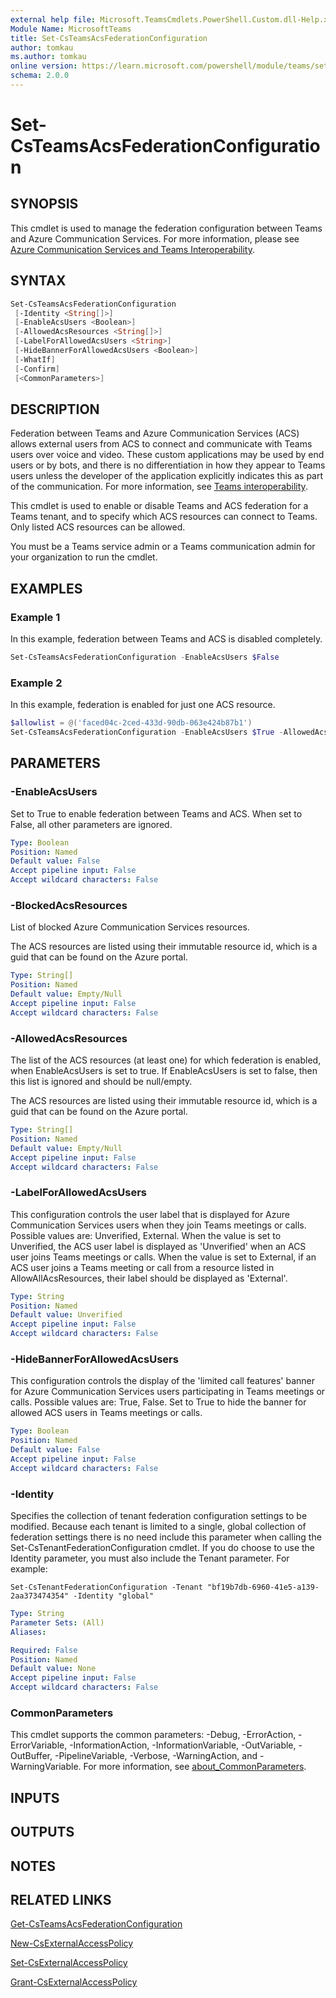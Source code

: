 ```yaml
---
external help file: Microsoft.TeamsCmdlets.PowerShell.Custom.dll-Help.xml
Module Name: MicrosoftTeams
title: Set-CsTeamsAcsFederationConfiguration
author: tomkau
ms.author: tomkau
online version: https://learn.microsoft.com/powershell/module/teams/set-csteamsacsfederationconfiguration
schema: 2.0.0
---
```


# Set-CsTeamsAcsFederationConfiguration

## SYNOPSIS

This cmdlet is used to manage the federation configuration between Teams and Azure Communication Services. For more information, please see [Azure Communication Services and Teams Interoperability](https://learn.microsoft.com/azure/communication-services/concepts/teams-interop).

## SYNTAX

```powershell
Set-CsTeamsAcsFederationConfiguration
 [-Identity <String[]>]
 [-EnableAcsUsers <Boolean>]
 [-AllowedAcsResources <String[]>]
 [-LabelForAllowedAcsUsers <String>]
 [-HideBannerForAllowedAcsUsers <Boolean>]
 [-WhatIf]
 [-Confirm]
 [<CommonParameters>]
```

## DESCRIPTION

Federation between Teams and Azure Communication Services (ACS) allows external users from ACS to connect and communicate with Teams users over voice and video. These custom applications may be used by end users or by bots, and there is no differentiation in how they appear to Teams users unless the developer of the application explicitly indicates this as part of the communication. For more information, see [Teams interoperability](https://learn.microsoft.com/azure/communication-services/concepts/teams-interop).

This cmdlet is used to enable or disable Teams and ACS federation for a Teams tenant, and to specify which ACS resources can connect to Teams. Only listed ACS resources can be allowed.

You must be a Teams service admin or a Teams communication admin for your organization to run the cmdlet.

## EXAMPLES

### Example 1
In this example, federation between Teams and ACS is disabled completely.

```powershell
Set-CsTeamsAcsFederationConfiguration -EnableAcsUsers $False
```

### Example 2
In this example, federation is enabled for just one ACS resource.

```powershell
$allowlist = @('faced04c-2ced-433d-90db-063e424b87b1')
Set-CsTeamsAcsFederationConfiguration -EnableAcsUsers $True -AllowedAcsResources $allowlist
```

## PARAMETERS

### -EnableAcsUsers

Set to True to enable federation between Teams and ACS. When set to False, all other parameters are ignored.

```yaml
Type: Boolean
Position: Named
Default value: False
Accept pipeline input: False
Accept wildcard characters: False
```

### -BlockedAcsResources

List of blocked Azure Communication Services resources.

The ACS resources are listed using their immutable resource id, which is a guid that can be found on the Azure portal.

```yaml
Type: String[]
Position: Named
Default value: Empty/Null
Accept pipeline input: False
Accept wildcard characters: False
```

### -AllowedAcsResources

The list of the ACS resources (at least one) for which federation is enabled, when EnableAcsUsers is set to true. If EnableAcsUsers is set to false, then this list is ignored and should be null/empty.

The ACS resources are listed using their immutable resource id, which is a guid that can be found on the Azure portal.

```yaml
Type: String[]
Position: Named
Default value: Empty/Null
Accept pipeline input: False
Accept wildcard characters: False
```

### -LabelForAllowedAcsUsers

This configuration controls the user label that is displayed for Azure Communication Services users when they join Teams meetings or calls. Possible values are: Unverified, External. When the value is set to Unverified,  the ACS user label is displayed as 'Unverified' when an ACS user joins Teams meetings or calls. When the value is set to External, if an ACS user joins a Teams meeting or call from a resource listed in AllowAllAcsResources, their label should be displayed as 'External'.

```yaml
Type: String
Position: Named
Default value: Unverified
Accept pipeline input: False
Accept wildcard characters: False
```

### -HideBannerForAllowedAcsUsers

This configuration controls the display of the 'limited call features' banner for Azure Communication Services users participating in Teams meetings or calls. Possible values are: True, False. Set to True to hide the banner for allowed ACS users in Teams meetings or calls.

```yaml
Type: Boolean
Position: Named
Default value: False
Accept pipeline input: False
Accept wildcard characters: False
```

### -Identity
Specifies the collection of tenant federation configuration settings to be modified. Because each tenant is limited to a single, global collection of federation settings there is no need include this parameter when calling the Set-CsTenantFederationConfiguration cmdlet. If you do choose to use the Identity parameter, you must also include the Tenant parameter. For example:

`Set-CsTenantFederationConfiguration -Tenant "bf19b7db-6960-41e5-a139-2aa373474354" -Identity "global"`
```yaml
Type: String
Parameter Sets: (All)
Aliases:

Required: False
Position: Named
Default value: None
Accept pipeline input: False
Accept wildcard characters: False
```

### CommonParameters
This cmdlet supports the common parameters: -Debug, -ErrorAction, -ErrorVariable, -InformationAction, -InformationVariable, -OutVariable, -OutBuffer, -PipelineVariable, -Verbose, -WarningAction, and -WarningVariable. For more information, see [about_CommonParameters](https://go.microsoft.com/fwlink/?LinkID=113216).

## INPUTS

## OUTPUTS

## NOTES

## RELATED LINKS

[Get-CsTeamsAcsFederationConfiguration](https://learn.microsoft.com/powershell/module/teams/get-csteamsacsfederationconfiguration)

[New-CsExternalAccessPolicy](https://learn.microsoft.com/powershell/module/teams/new-csexternalaccesspolicy)

[Set-CsExternalAccessPolicy](https://learn.microsoft.com/powershell/module/teams/set-csexternalaccesspolicy)

[Grant-CsExternalAccessPolicy](https://learn.microsoft.com/powershell/module/teams/grant-csexternalaccesspolicy)
